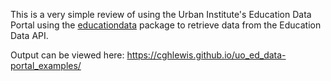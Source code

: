 This is a very simple review of using the Urban Institute's Education Data Portal using the [educationdata](https://github.com/UrbanInstitute/education-data-package-r) package to retrieve data from the Education Data API.

Output can be viewed here: https://cghlewis.github.io/uo_ed_data-portal_examples/
